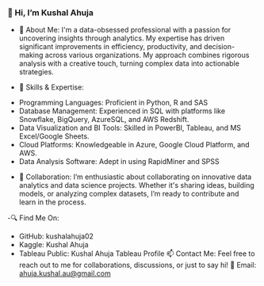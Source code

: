 

<!--
**kushalahuja02/kushalahuja02** is a ✨ _special_ ✨ repository because its `README.md` (this file) appears on your GitHub profile.

Here are some ideas to get you started:

- 🔭 I’m currently working on ...
- 🌱 I’m currently learning ...
- 👯 I’m looking to collaborate on ...
- 🤔 I’m looking for help with ...
- 💬 Ask me about ...
- 📫 How to reach me: ...
- 😄 Pronouns: ...
- ⚡ Fun fact: ...
-->

### 👋 Hi, I’m Kushal Ahuja

- 👀 About Me: I'm a data-obsessed professional with a passion for uncovering insights through analytics. My expertise has driven significant improvements in efficiency, productivity, and decision-making across various organizations. My approach combines rigorous analysis with a creative touch, turning complex data into actionable strategies.


- 🌱 Skills & Expertise:
* Programming Languages: Proficient in Python, R and SAS
* Database Management: Experienced in SQL with platforms like Snowflake, BigQuery, AzureSQL, and AWS Redshift.
* Data Visualization and BI Tools: Skilled in PowerBI, Tableau, and MS Excel/Google Sheets.
* Cloud Platforms: Knowledgeable in Azure, Google Cloud Platform, and AWS.
* Data Analysis Software: Adept in using RapidMiner and SPSS


- 💞️ Collaboration: I’m enthusiastic about collaborating on innovative data analytics and data science projects. Whether it's sharing ideas, building models, or analyzing complex datasets, I’m ready to contribute and learn in the process.

  
-🔍 Find Me On:
* GitHub: 	kushalahuja02
* Kaggle: Kushal Ahuja
* Tableau Public: Kushal Ahuja Tableau Profile
📫 Contact Me: Feel free to reach out to me for collaborations, discussions, or just to say hi! 📧 Email: ahuja.kushal.au@gmail.com 

